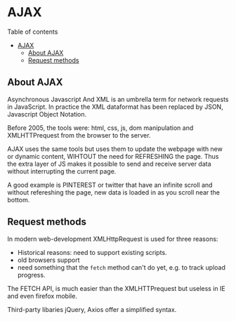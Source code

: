 # AJAX
Table of contents
- [AJAX](#ajax)
	- [About AJAX](#about-ajax)
	- [Request methods](#request-methods)

## About AJAX
Asynchronous Javascript And XML is an umbrella term for network requests in JavaScript. In practice the XML dataformat has been replaced by JSON, Javascript Object Notation.

Before 2005, the tools were: html, css, js, dom manipulation and XMLHTTPrequest from the browser to the server.

AJAX uses the same tools but uses them to update the webpage with new or dynamic content, WIHTOUT the need for REFRESHING the page. Thus the extra layer of JS makes it possible to send and receive server data without interrupting the current page.

A good example is PINTEREST or twitter that have an infinite scroll and without refereshing the page, new data is loaded in as you scroll near the bottom.

## Request methods
In modern web-development XMLHttpRequest is used for three reasons:
- Historical reasons: need to support existing scripts.
- old browsers support
- need something that the `fetch` method can't do yet, e.g. to track upload progress.

The FETCH API, is much easier than the XMLHTTPrequest but useless in IE and even firefox mobile.

Third-party libaries jQuery, Axios offer a simplified syntax.